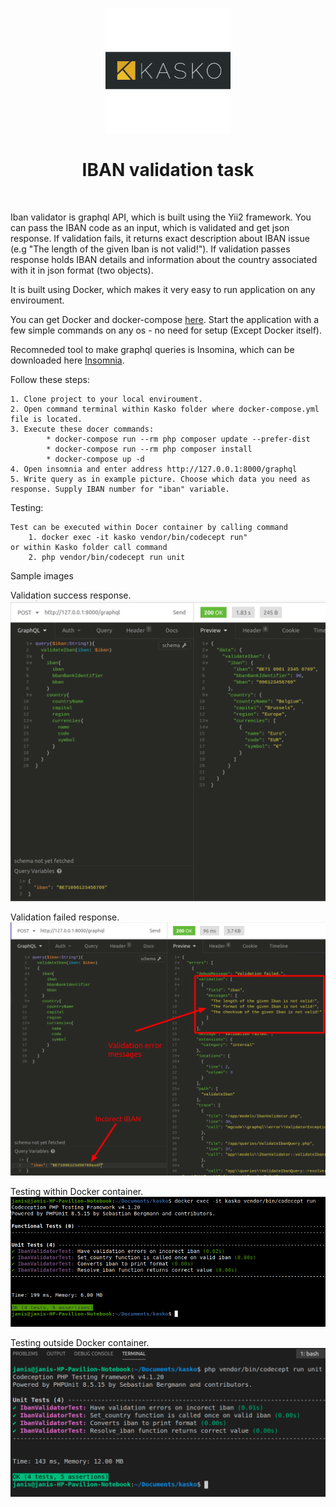 <p align="center">
    <a href="https://kasko.io" target="_blank">
        <img src="./web/images/kasko.png" height="200px">
    </a>
    <h1 align="center">IBAN validation task</h1>
    <br>
</p>

Iban validator is graphql API, which is built using the Yii2 framework. You can pass the IBAN code as an input, which is validated and get json response. If validation fails, it returns exact description about IBAN issue (e.g "The length of the given Iban is not valid!"). If validation passes response holds IBAN details and information about the country associated with it in json format (two objects).

It is built using Docker, which makes it very easy to run application on any enviroument.

You can get Docker and docker-compose  [here](https://www.docker.com/products/container-runtime). Start the application with a few simple commands on any os - no need for setup (Except Docker itself).

Recomneded tool to make graphql queries is Insomina, which can be downloaded here [Insomnia](https://insomnia.rest/).
 
Follow these steps: 

    1. Clone project to your local enviroument.
    2. Open command terminal within Kasko folder where docker-compose.yml file is located.
    3. Execute these docer commands:
            * docker-compose run --rm php composer update --prefer-dist
            * docker-compose run --rm php composer install
            * docker-compose up -d
    4. Open insomnia and enter address http://127.0.0.1:8000/graphql
    5. Write query as in example picture. Choose which data you need as response. Supply IBAN number for "iban" variable.

Testing:

    Test can be executed within Docer container by calling command 
        1. docker exec -it kasko vendor/bin/codecept run"
    or within Kasko folder call command
        2. php vendor/bin/codecept run unit




Sample images

Validation success response.
![git demo](./web/images/insomnia_success.png)

Validation failed response.
![git demo](./web/images/insomnia_fail.png)

Testing within Docker container.
![git demo](./web/images/docker_testing.png)

Testing outside Docker container.
![git demo](./web/images/non_docker_testing.png)


